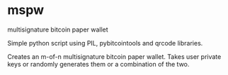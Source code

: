 # mspw
multisignature bitcoin paper wallet

Simple python script using PIL, pybitcointools and qrcode libraries.

Creates an m-of-n multisignature bitcoin paper wallet. Takes user private keys or randomly generates them
or a combination of the two.

